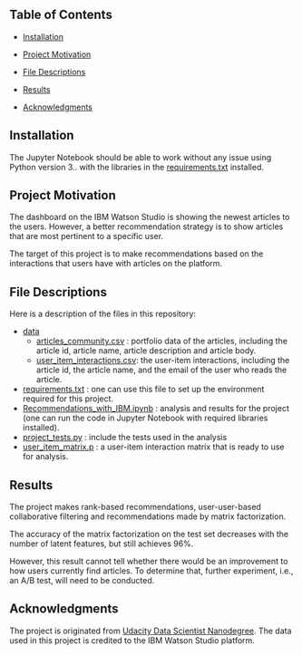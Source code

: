 ## Table of Contents

- [Installation](#Installation)

- [Project Motivation](#ProjectMotivation)

- [File Descriptions](#FileDescriptions)

- [Results](#Results)

- [Acknowledgments](#Acknowledgments)

## Installation

The Jupyter Notebook should be able to work without any issue using Python version 3.. with the libraries in the [requirements.txt](requirements.txt) installed. 

## Project Motivation

The dashboard on the IBM Watson Studio is showing the newest articles to the users. However, a better recommendation strategy is to show articles that are most pertinent to a specific user.

The target of this project is to make recommendations based on the interactions that users have with articles on the platform. 

## File Descriptions

Here is a description of the files in this repository:

- [data](data)
  - [articles_community.csv](/data/articles_community.csv) : portfolio data of the articles, including the article id, article name, article description and article body.
  - [user_item_interactions.csv](user_item_interactions.csv): the user-item interactions, including the article id, the article name, and the email of the user who reads the article.
- [requirements.txt](requirements.txt) : one can use this file to set up the environment required for this project.
- [Recommendations_with_IBM.ipynb](Recommendations_with_IBM.ipynb) : analysis and results for the project (one can run the code in Jupyter Notebook with required libraries installed).
- [project_tests.py](project_tests.py) : include the tests used in the analysis
- [user_item_matrix.p](user_item_matrix.p) : a user-item interaction matrix that is ready to use for analysis.

## Results

The project makes rank-based recommendations, user-user-based collaborative filtering and recommendations made by matrix factorization.

The accuracy of the matrix factorization on the test set decreases with the number of latent features, but still achieves 96%.

However, this result cannot tell whether there would be an improvement to how users currently find articles. To determine that, further experiment, i.e., an A/B test, will need to be conducted.

## Acknowledgments

The project is originated from [Udacity Data Scientist Nanodegree](https://www.udacity.com/course/data-scientist-nanodegree--nd025). The data used in this project is credited to the IBM Watson Studio platform. 